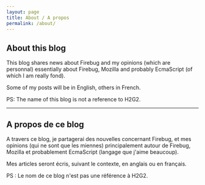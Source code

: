 ```yaml
---
layout: page
title: About / A propos
permalink: /about/
---
```


## About this blog

This blog shares news about Firebug and my opinions (which are personnal)
essentially about Firebug, Mozilla and probably EcmaScript (of which I am really fond).

Some of my posts will be in English, others in French.

PS: The name of this blog is not a reference to H2G2.

------

## A propos de ce blog

A travers ce blog, je partagerai des nouvelles concernant Firebug, et mes opinions (qui ne sont que les miennes)
principalement autour de Firebug, Mozilla et probablement EcmaScript (langage que j'aime beaucoup).

Mes articles seront écris, suivant le contexte, en anglais ou en français.

PS : Le nom de ce blog n'est pas une référence à H2G2.
